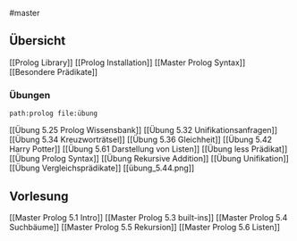 #master 

## Übersicht
[[Prolog Library]]
[[Prolog Installation]]
[[Master Prolog Syntax]]
[[Besondere Prädikate]]

### Übungen
```expander
path:prolog file:übung
```
[[Übung 5.25 Prolog Wissensbank]]
[[Übung 5.32 Unifikationsanfragen]]
[[Übung 5.34 Kreuzworträtsel]]
[[Übung 5.36 Gleichheit]]
[[Übung 5.42 Harry Potter]]
[[Übung 5.61 Darstellung von Listen]]
[[Übung less Prädikat]]
[[Übung Prolog Syntax]]
[[Übung Rekursive Addition]]
[[Übung Unifikation]]
[[Übung Vergleichsprädikate]]
[[übung_5.44.png]]




## Vorlesung
[[Master Prolog 5.1 Intro]]
[[Master Prolog 5.3 built-ins]]
[[Master Prolog 5.4 Suchbäume]]
[[Master Prolog 5.5 Rekursion]]
[[Master Prolog 5.6 Listen]]

